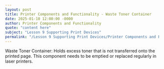 ```yaml
---
layout: post
title: Printer Components and Functionality - Waste Toner Container
date: 2025-01-10 12:00:00 -0000
author: Printer Components and Functionality
quote: "content here"
subject: "Lesson 9 Supporting Print Devices"
permalink: "/Lesson 9 Supporting Print Devices/Printer Components and Functionality/Printer Components and Functionality - Waste Toner Container"
---
```


Waste Toner Container: Holds excess toner that is not transferred onto the printed page. This component needs to be emptied or replaced regularly in laser printers.
